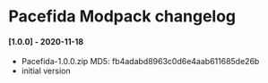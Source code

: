 # Pacefida Modpack changelog

#### [1.0.0] - 2020-11-18
- Pacefida-1.0.0.zip MD5: fb4adabd8963c0d6e4aab611685de26b
- initial version